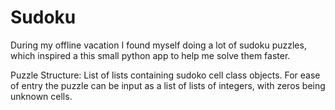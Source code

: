 # Sudoku
During my offline vacation I found myself doing a lot of sudoku puzzles, which inspired a this small python app to help me solve them faster.


Puzzle Structure:
List of lists containing sudoko cell class objects.
For ease of entry the puzzle can be input as a list of lists of integers, with zeros being unknown cells.
